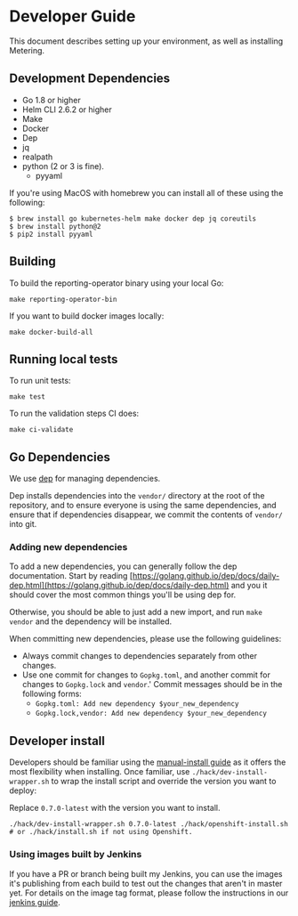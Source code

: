 # Developer Guide

This document describes setting up your environment, as well as installing Metering.

## Development Dependencies

- Go 1.8 or higher
- Helm CLI 2.6.2 or higher
- Make
- Docker
- Dep
- jq
- realpath
- python (2 or 3 is fine).
  - pyyaml

If you're using MacOS with homebrew you can install all of these using the
following:

```
$ brew install go kubernetes-helm make docker dep jq coreutils
$ brew install python@2
$ pip2 install pyyaml
```

## Building

To build the reporting-operator binary using your local Go:

```
make reporting-operator-bin
```

If you want to build docker images locally:

```
make docker-build-all
```

## Running local tests

To run unit tests:

```
make test
```

To run the validation steps CI does:

```
make ci-validate
```

## Go Dependencies

We use [dep](https://golang.github.io/dep/docs/introduction.html) for managing
dependencies.

Dep installs dependencies into the `vendor/` directory at the
root of the repository, and to ensure everyone is using the same dependencies,
and ensure that if dependencies disappear, we commit the contents of `vendor/`
into git.

### Adding new dependencies

To add a new dependencies, you can generally follow the dep documentation.
Start by reading [https://golang.github.io/dep/docs/daily-dep.html](https://golang.github.io/dep/docs/daily-dep.html)
and you it should cover the most common things you'll be using dep for.

Otherwise, you should be able to just add a new import, and run `make vendor`
and the dependency will be installed.

When committing new dependencies, please use the following guidelines:

- Always commit changes to dependencies separately from other changes.
- Use one commit for changes to `Gopkg.toml`, and another commit for changes to
  `Gopkg.lock` and `vendor`.' Commit messages should be in the following forms:
  - `Gopkg.toml: Add new dependency $your_new_dependency`
  - `Gopkg.lock,vendor: Add new dependency $your_new_dependency`

## Developer install

Developers should be familiar using the [manual-install guide](manual-install.md) as it offers the most flexibility when installing. Once familiar, use `./hack/dev-install-wrapper.sh` to wrap the install script and override the version you want to deploy:

Replace `0.7.0-latest` with the version you want to install.

```
./hack/dev-install-wrapper.sh 0.7.0-latest ./hack/openshift-install.sh # or ./hack/install.sh if not using Openshift.
```

### Using images built by Jenkins

If you have a PR or branch being built my Jenkins, you can use the images it's publishing from each build to test out the changes that aren't in master yet.
For details on the image tag format, please follow the instructions in our [jenkins guide](jenkins.md#using-images-built-by-jenkins).

